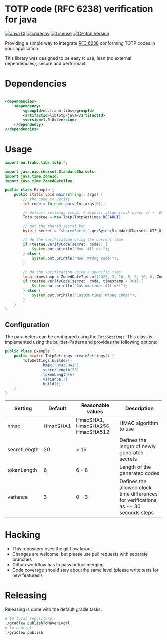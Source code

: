 # TOTP code (RFC 6238) verification for java

[![Java CI](https://github.com/bratkartoffel/libtotp-java/actions/workflows/build.yaml/badge.svg)](https://github.com/bratkartoffel/libtotp-java/actions/workflows/build.yaml)
[![codecov](https://codecov.io/gh/bratkartoffel/libtotp-java/branch/master/graph/badge.svg?token=QgUmkgHSMd)](https://codecov.io/gh/bratkartoffel/libtotp-java)
[![License](http://img.shields.io/:license-mit-blue.svg?style=flat)](http://doge.mit-license.org)
[![Central Version](https://img.shields.io/maven-central/v/eu.fraho.libs/libtotp-java)](https://mvnrepository.com/artifact/eu.fraho.libs/libtotp-java)

Providing a simple way to integrate [RFC 6238](https://www.rfc-editor.org/rfc/rfc6238) conforming TOTP codes in your
application.

This library was designed to be easy to use, lean (no external dependencies), secure and performant.

# Dependencies

```xml

<dependencies>
    <dependency>
        <groupId>eu.fraho.libs</groupId>
        <artifactId>libtotp-java</artifactId>
        <version>1.0.0</version>
    </dependency>
</dependencies>
```

# Usage

```java
import eu.fraho.libs.totp.*;

import java.nio.charset.StandardCharsets;
import java.time.ZoneId;
import java.time.ZonedDateTime;

public class Example {
    public static void main(String[] args) {
        // the code to verify
        int code = Integer.parseInt(args[0]);

        // default settings (sha1, 6 digits, allow clock screw of +- 90 seconds)
        Totp testee = new Totp(TotpSettings.DEFAULT);

        // get the shared secret key
        byte[] secret = "sharedSecret".getBytes(StandardCharsets.UTF_8);

        // do the verification using the current time
        if (testee.verifyCode(secret, code)) {
            System.out.println("Now: All ok!");
        } else {
            System.out.println("Now: Wrong code!");
        }

        // do the verification using a specific time
        long timestamp = ZonedDateTime.of(2023, 3, 10, 8, 9, 10, 0, ZoneId.of("Europe/Berlin")).toEpochSecond();
        if (testee.verifyCode(secret, code, timestamp / 30)) {
            System.out.println("Custom time: All ok!");
        } else {
            System.out.println("Custom time: Wrong code!");
        }
    }
}
```

## Configuration

The parameters can be configured using the `TotpSettings`. This class is implemented using the builder-Pattern and
provides the following options:

```java
public class Example {
    public static TotpSettings createSettings() {
        TotpSettings.builder()
                .hmac("HmacSHA1")
                .secretLength(20)
                .tokenLength(6)
                .variance(3)
                .build();
    }
}
```

| Setting      | Default  | Reasonable values                | Description                                                                          |
|--------------|----------|----------------------------------|--------------------------------------------------------------------------------------|
| hmac         | HmacSHA1 | HmacSHA1, HmacSHA256, HmacSHA512 | HMAC algorithm to use                                                                |
| secretLength | 20       | > 16                             | Defines the length of newly generated secrets                                        |
| tokenLength  | 6        | 6 - 8                            | Length of the generated codes                                                        |
| variance     | 3        | 0 - 3                            | Defines the allowed clock time differences for verifications, as +- 30 seconds steps |

# Hacking

* This repository uses the git flow layout
* Changes are welcome, but please use pull requests with separate branches
* Github workflow has to pass before merging
* Code coverage should stay about the same level (please write tests for new features!)

# Releasing

Releasing is done with the default gradle tasks:

```bash
# to local repository:
./gradlew publishToMavenLocal
# to central:
./gradlew publish
```
